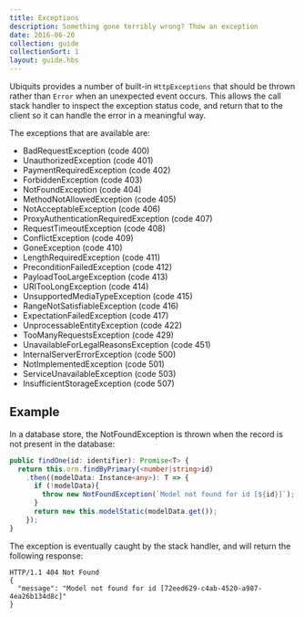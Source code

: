 ```yaml
---
title: Exceptions
description: Something gone terribly wrong? Thow an exception
date: 2016-06-20
collection: guide
collectionSort: 1
layout: guide.hbs
---
```


Ubiquits provides a number of built-in `HttpExceptions` that should be thrown rather than `Error` when an unexpected 
event occurs. This allows the call stack handler to inspect the exception status code, and return that to the client so
it can handle the error in a meaningful way.

The exceptions that are available are:

* BadRequestException (code 400)
* UnauthorizedException (code 401)
* PaymentRequiredException (code 402)
* ForbiddenException (code 403)
* NotFoundException (code 404)
* MethodNotAllowedException (code 405)
* NotAcceptableException (code 406)
* ProxyAuthenticationRequiredException (code 407)
* RequestTimeoutException (code 408)
* ConflictException (code 409)
* GoneException (code 410)
* LengthRequiredException (code 411)
* PreconditionFailedException (code 412)
* PayloadTooLargeException (code 413)
* URITooLongException (code 414)
* UnsupportedMediaTypeException (code 415)
* RangeNotSatisfiableException (code 416)
* ExpectationFailedException (code 417)
* UnprocessableEntityException (code 422)
* TooManyRequestsException (code 429)
* UnavailableForLegalReasonsException (code 451)
* InternalServerErrorException (code 500)
* NotImplementedException (code 501)
* ServiceUnavailableException (code 503)
* InsufficientStorageException (code 507)


## Example

In a database store, the NotFoundException is thrown when the record is not present in the database:

```typescript
public findOne(id: identifier): Promise<T> {
  return this.orm.findByPrimary(<number|string>id)
    .then((modelData: Instance<any>): T => {
      if (!modelData){
        throw new NotFoundException(`Model not found for id [${id}]`);
      }
      return new this.modelStatic(modelData.get());
    });
}
```

The exception is eventually caught by the stack handler, and will return the following response:

```
HTTP/1.1 404 Not Found
{
  "message": "Model not found for id [72eed629-c4ab-4520-a987-4ea26b134d8c]" 
}

```
